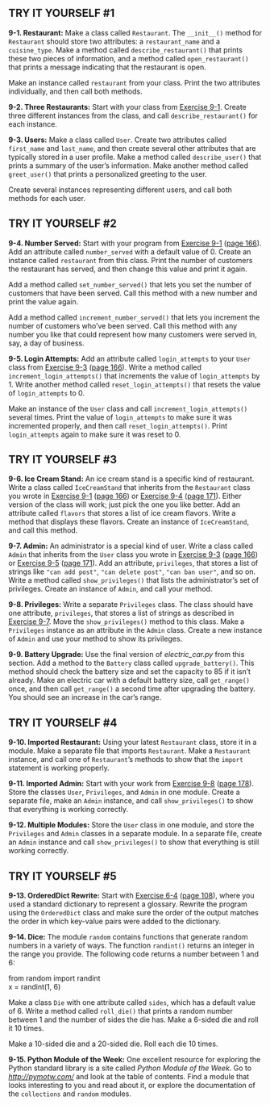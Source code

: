 
  

TRY IT YOURSELF \#1
-------------------

<span id="ch9exe1"></span>**9-1. Restaurant:** Make a class called
`Restaurant`. The `__init__()` method for `Restaurant` should store two
attributes: a `restaurant_name` and a `cuisine_type`. Make a method
called `describe_restaurant()` that prints these two pieces of
information, and a method called `open_restaurant()` that prints a
message indicating that the restaurant is open.

Make an instance called `restaurant` from your class. Print the two
attributes individually, and then call both methods.

<span id="ch9exe2"></span>**9-2. Three Restaurants:** Start with your
class from [Exercise 9-1](#ch9exe1). Create three different instances
from the class, and call `describe_restaurant()` for each instance.

<span id="ch9exe3"></span>**9-3. Users:** Make a class called `User`.
Create two attributes called `first_name` and `last_name`, and then
create several other attributes that are typically stored in a user
profile. Make a method called `describe_user()` that prints a summary of
the user’s information. Make another method called `greet_user()` that
prints a personalized greeting to the user.

Create several instances representing different users, and call both
methods for each user.

  

TRY IT YOURSELF \#2
-------------------

<span id="ch9exe4"></span>**9-4. Number Served:** Start with your
program from [Exercise 9-1](#ch9exe1) ([page 166](#page_166)). Add an
attribute called `number_served` with a default value of 0. Create an
instance called `restaurant` from this class. Print the number of
customers the restaurant has served, and then change this value and
print it again.

Add a method called `set_number_served()` that lets you set the number
of customers that have been served. Call this method with a new number
and print the value again.

Add a method called `increment_number_served()` that lets you increment
the number of customers who’ve been served. Call this method with any
number you like that could represent how many customers were served in,
say, a day of business.

<span id="ch9exe5"></span>**9-5. Login Attempts:** Add an attribute
called `login_attempts` to your `User` class from [Exercise
9-3](#ch9exe3) ([page 166](#page_166)). Write a method called
`increment_login_attempts()` that increments the value of
`login_attempts` by 1. Write another method called
`reset_login_attempts()` that resets the value of `login_attempts` to 0.

Make an instance of the `User` class and call
`increment_login_attempts()` several times. Print the value of
`login_attempts` to make sure it was incremented properly, and then call
`reset_login_attempts()`. Print `login_attempts` again to make sure it
was reset to 0.

  

TRY IT YOURSELF \#3
-------------------

<span id="ch9exe6"></span>**9-6. Ice Cream Stand:** An ice cream stand
is a specific kind of restaurant. Write a class called `IceCreamStand`
that inherits from the `Restaurant` class you wrote in [Exercise
9-1](#ch9exe1) ([page 166](#page_166)) or [Exercise 9-4](#ch9exe4)
([page 171](#page_171)). Either version of the class will work; just
pick the one you like better. Add an attribute called `flavors` that
stores a list of ice cream flavors. Write a method that displays these
flavors. Create an instance of `IceCreamStand`, and call this method.

<span id="ch9exe7"></span>**9-7. Admin:** An administrator is a special
kind of user. Write a class called `Admin` that inherits from the `User`
class you wrote in [Exercise 9-3](#ch9exe3) ([page 166](#page_166)) or
[Exercise 9-5](#ch9exe5) ([page 171](#page_171)). Add an attribute,
`privileges`, that stores a list of strings like `"can add post"`,
`"can delete post"`, `"can ban user"`, and so on. Write a method called
`show_privileges()` that lists the administrator’s set of privileges.
Create an instance of `Admin`, and call your method.

<span id="ch9exe8"></span>**9-8. Privileges:** Write a separate
`Privileges` class. The class should have one attribute, `privileges`,
that stores a list of strings as described in [Exercise 9-7](#ch9exe7).
Move the `show_privileges()` method to this class. Make a `Privileges`
instance as an attribute in the `Admin` class. Create a new instance of
`Admin` and use your method to show its privileges.

<span id="ch9exe9"></span>**9-9. Battery Upgrade:** Use the final
version of *electric_car.py* from this section. Add a method to the
`Battery` class called `upgrade_battery()`. This method should check the
battery size and set the capacity to 85 if it isn’t already. Make an
electric car with a default battery size, call `get_range()` once, and
then call `get_range()` a second time after upgrading the battery. You
should see an increase in the car’s range.

  

TRY IT YOURSELF \#4
-------------------

<span id="ch9exe10"></span>**9-10. Imported Restaurant:** Using your
latest `Restaurant` class, store it in a module. Make a separate file
that imports `Restaurant`. Make a `Restaurant` instance, and call one of
`Restaurant`’s methods to show that the `import` statement is working
properly.

<span id="ch9exe11"></span>**9-11. Imported Admin:** Start with your
work from [Exercise 9-8](#ch9exe8) ([page 178](#page_178)). Store the
classes `User`, `Privileges`, and `Admin` in one module. Create a
separate file, make an `Admin` instance, and call `show_privileges()` to
show that everything is working correctly.

<span id="ch9exe12"></span>**9-12. Multiple Modules:** Store the `User`
class in one module, and store the `Privileges` and `Admin` classes in a
separate module. In a separate file, create an `Admin` instance and call
`show_privileges()` to show that everything is still working correctly.

  

<span id="page_186"></span>

TRY IT YOURSELF \#5
-------------------

<span id="ch9exe13"></span>**9-13. OrderedDict Rewrite:** Start with
[Exercise 6-4](../chapter_06/README.md#ch6exe4) ([page 108](../chapter_06/README.md#page_108)),
where you used a standard dictionary to represent a glossary. Rewrite
the program using the `OrderedDict` class and make sure the order of the
output matches the order in which key-value pairs were added to the
dictionary.

<span id="ch9exe14"></span>**9-14. Dice:** The module `random` contains
functions that generate random numbers in a variety of ways. The
function `randint()` returns an integer in the range you provide. The
following code returns a number between 1 and 6:

from random import randint  
x = randint(1, 6)

Make a class `Die` with one attribute called `sides`, which has a
default value of 6. Write a method called `roll_die()` that prints a
random number between 1 and the number of sides the die has. Make a
6-sided die and roll it 10 times.

Make a 10-sided die and a 20-sided die. Roll each die 10 times.

<span id="ch9exe15"></span>**9-15. Python Module of the Week:** One
excellent resource for exploring the Python standard library is a site
called *Python Module of the Week*. Go to *<http://pymotw.com/>* and
look at the table of contents. Find a module that looks interesting to
you and read about it, or explore the documentation of the `collections`
and `random` modules.

